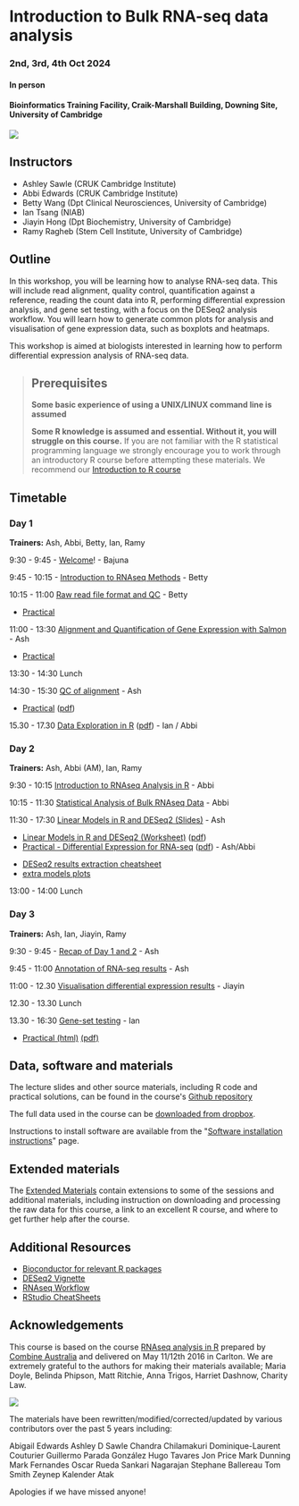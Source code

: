 # Introduction to Bulk RNA-seq data analysis
### 2nd, 3rd, 4th Oct 2024
#### In person
#### Bioinformatics Training Facility, Craik-Marshall Building, Downing Site, University of Cambridge

![](Bulk_RNAseq_Course_Base/images/CRUK_Cambridge_Major_Centre_logo.jpg)

## Instructors

* Ashley Sawle (CRUK Cambridge Institute)
* Abbi Edwards (CRUK Cambridge Institute)
* Betty Wang (Dpt Clinical Neurosciences, University of Cambridge)
* Ian Tsang (NIAB)
* Jiayin Hong (Dpt Biochemistry, University of Cambridge)
* Ramy Ragheb (Stem Cell Institute, University of Cambridge)

## Outline

In this workshop, you will be learning how to analyse RNA-seq data. This will
include read alignment, quality control, quantification against a reference,
reading the count data into R, performing differential expression analysis, and
gene set testing, with a focus on the DESeq2 analysis workflow. You will learn
how to generate common plots for analysis and visualisation of gene expression
data, such as boxplots and heatmaps.

This workshop is aimed at biologists interested in learning how to perform
differential expression analysis of RNA-seq data.

> ## Prerequisites
>
> __**Some basic experience of using a UNIX/LINUX command line is assumed**__
>
> __**Some R knowledge is assumed and essential. Without it, you will struggle on this course.**__
> If you are not familiar with the R statistical programming language we
> strongly encourage you to work through an introductory R course before
> attempting these materials.
> We recommend our [Introduction to R course](https://bioinformatics-core-shared-training.github.io/r-intro/)

## Timetable

### Day 1

**Trainers:** Ash, Abbi, Betty, Ian, Ramy

9:30 - 9:45 - [Welcome](https://docs.google.com/presentation/d/13mwQfPCpYzj0iz5EyTQHXRd1KNwfds2ILdY8EiK2020/edit?usp=sharing)! - Bajuna

9:45 - 10:15 - [Introduction to RNAseq Methods](Bulk_RNAseq_Course_Base/Markdowns/01_Introduction_to_RNAseq_Methods.html) - Betty

10:15 - 11:00 [Raw read file format and QC](Bulk_RNAseq_Course_Base/Markdowns/02_FastQC_introduction.html) - Betty

  - [Practical](Bulk_RNAseq_Course_Base/Markdowns/02_FastQC_practical.html)
  <!-- - [Practical solutions](Bulk_RNAseq_Course_Base/Markdowns/02_FastQC_solutions.html) -->

11:00 - 13:30 [Alignment and Quantification of Gene Expression with Salmon](Bulk_RNAseq_Course_Base/Markdowns/03_Quantification_with_Salmon_introduction.html) - Ash

  - [Practical](Bulk_RNAseq_Course_Base/Markdowns/03_Quantification_with_Salmon_practical.html)  
  <!-- - [Practical solutions](Bulk_RNAseq_Course_Base/Markdowns/03_Quantification_with_Salmon_solutions.html) -->

13:30 - 14:30 Lunch

14:30 - 15:30 [QC of alignment](Bulk_RNAseq_Course_Base/Markdowns/04_Quality_Control_introduction.html) - Ash

  - [Practical](Bulk_RNAseq_Course_Base/Markdowns/04_Quality_Control_practical.html) ([pdf](Bulk_RNAseq_Course_Base/Markdowns/04_Quality_Control_practical.pdf))  
  <!-- - [Practical solutions](Bulk_RNAseq_Course_Base/Markdowns/04_Quality_Control_solutions.html) ([pdf](Bulk_RNAseq_Course_Base/Markdowns/04_Quality_Control_solutions.pdf)) -->

15.30 - 17.30 [Data Exploration in R](Bulk_RNAseq_Course_Base/Markdowns/05_Data_Exploration.html) ([pdf](Bulk_RNAseq_Course_Base/Markdowns/05_Data_Exploration.pdf)) - Ian / Abbi

  <!-- - [Practical solutions](Bulk_RNAseq_Course_Base/Markdowns/05_Data_Exploration_solutions.html) ([pdf](Bulk_RNAseq_Course_Base/Markdowns/05_Data_Exploration_solutions.pdf)) -->
  <!-- - [Live Script](live_scripts/20240621_initial_exploration.R) -->


### Day 2

**Trainers:** Ash, Abbi (AM), Ian, Ramy

9:30 - 10:15  [Introduction to RNAseq Analysis in R](Bulk_RNAseq_Course_Base/Markdowns/06_Introduction_to_RNAseq_Analysis_in_R.html) - Abbi

10:15 - 11:30 [Statistical Analysis of Bulk RNAseq Data](Bulk_RNAseq_Course_Base/additional_scripts_and_materials/RNA-seq_stats.pdf) - Abbi

11:30 - 17:30 [Linear Models in R and DESeq2 (Slides)](Bulk_RNAseq_Course_Base/additional_scripts_and_materials/Statistical_models_in_R_DESeq2.pdf) - Ash

  -  [Linear Models in R and DESeq2 (Worksheet)](Bulk_RNAseq_Course_Base/Markdowns/07_Linear_Models.html) ([pdf](Bulk_RNAseq_Course_Base/Markdowns/07_Linear_Models.pdf))  
  - [Practical - Differential Expression for RNA-seq](Bulk_RNAseq_Course_Base/Markdowns/08_DE_analysis_with_DESeq2.html) ([pdf](Bulk_RNAseq_Course_Base/Markdowns/08_DE_analysis_with_DESeq2.pdf)) - Ash/Abbi
  <!-- - [practical solutions](Bulk_RNAseq_Course_Base/Markdowns/08_DE_analysis_with_DESeq2_solutions.html) ([pdf](Bulk_RNAseq_Course_Base/Markdowns/08_DE_analysis_with_DESeq2_solutions.pdf)) -->
  <!-- - [live script](live_scripts/DESeq2_script.R)  -->
  - [DESeq2 results extraction cheatsheet](Bulk_RNAseq_Course_Base/additional_scripts_and_materials/DESeq2_results_cheatsheet.pdf)
  - [extra models plots](Bulk_RNAseq_Course_Base/additional_scripts_and_materials/Expl_all.pdf)


13:00 - 14:00 Lunch


### Day 3

**Trainers:** Ash, Ian, Jiayin, Ramy

9:30 - 9:45 - [Recap of Day 1 and 2](Bulk_RNAseq_Course_Base/additional_scripts_and_materials/Analysis_of_RNA-seq_data_day3recap.pdf) - Ash

9:45 - 11:00 [Annotation of RNA-seq results](Bulk_RNAseq_Course_Base/Markdowns/09_Annotation.html) - Ash
  <!-- - [live script](live_scripts/visualisation.R) -->

11:00 - 12.30 [Visualisation differential expression results](Bulk_RNAseq_Course_Base/Markdowns/10_Visualisation.html) - Jiayin
  <!-- - [practical solutions](Bulk_RNAseq_Course_Base/Markdowns/10_Visualisation_solutions.html) -->
  <!-- - [live script](live_scripts/visualisation.R) -->

12.30 - 13.30 Lunch

13.30 - 16:30  [Gene-set testing](Bulk_RNAseq_Course_Base/Markdowns/11_Gene_set_testing_introduction.html) - Ian
   - [Practical (html)](Bulk_RNAseq_Course_Base/Markdowns/11_Gene_set_testing.html) [(pdf)](Bulk_RNAseq_Course_Base/Markdowns/11_Gene_set_testing.pdf)
  <!-- - [Practical solutions (html)](Bulk_RNAseq_Course_Base/Markdowns/11_Gene_set_testing_solutions.html) (pdf)](Bulk_RNAseq_Course_Base/Markdowns/11_Gene_set_testing_solutions.pdf) -->
  <!-- - [Live Script](live_scripts/gene_set_testing.R) -->


## Data, software and materials

The lecture slides and other source materials, including R code and
practical solutions, can be found in the course's [Github
repository](https://github.com/bioinformatics-core-shared-training/Bulk_RNASeq_Course_March23)

The full data used in the course can be [downloaded from dropbox](https://www.dropbox.com/sh/sz44que2vha44xw/AABISE1DdBSS6s_zLoW1vuCGa?st=z95zfjyg&dl=0). 

Instructions to install software are available from the "[Software installation instructions](Bulk_RNAseq_Course_Base/Markdowns/setup.html)" page.

## Extended materials

The [Extended Materials](Extended_index.md) contain extensions to some of the
sessions and additional materials, including instruction on downloading and
processing the raw data for this course, a link to an excellent R course, and
where to get further help after the course.

## Additional Resources

* [Bioconductor for relevant R packages](https://bioconductor.org/)
* [DESeq2 Vignette](https://bioconductor.org/packages/release/bioc/vignettes/DESeq2/inst/doc/DESeq2.html)  
* [RNAseq Workflow](http://master.bioconductor.org/packages/release/workflows/vignettes/rnaseqGene/inst/doc/rnaseqGene.html)  
* [RStudio CheatSheets](https://rstudio.com/resources/cheatsheets/)

## Acknowledgements

This course is based on the course [RNAseq analysis in
R](http://combine-australia.github.io/2016-05-11-RNAseq/) prepared by [Combine
Australia](https://combine.org.au/) and delivered on May 11/12th 2016 in
Carlton. We are extremely grateful to the authors for making their materials
available; Maria Doyle, Belinda Phipson, Matt Ritchie, Anna Trigos, Harriet
Dashnow, Charity Law.

![](Bulk_RNAseq_Course_Base/images/combine_banner_small.png)

The materials have been rewritten/modified/corrected/updated by various
contributors over the past 5 years including:

Abigail Edwards
Ashley D Sawle
Chandra Chilamakuri
Dominique-Laurent Couturier
Guillermo Parada González
Hugo Tavares
Jon Price
Mark Dunning
Mark Fernandes
Oscar Rueda
Sankari Nagarajan
Stephane Ballereau
Tom Smith
Zeynep Kalender Atak

Apologies if we have missed anyone!
